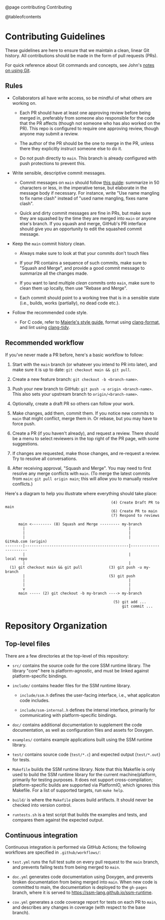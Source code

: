@page contributing Contributing

@tableofcontents

# Contributing Guidelines

These guidelines are here to ensure that we maintain a clean, linear Git
history. All contributions should be made in the form of pull requests (PRs).

For quick reference about Git commands and concepts, see John's
[notes on using Git][j-hui-yagg].

[j-hui-yagg]: https://j-hui.com/pages/yagg

## Rules

- Collaborators all have write access, so be mindful of what others are working
  on.

  - Each PR should have at least one approving review before being merged in,
    preferably from someone also responsible for the code that the PR affects
    (though not someone who has also worked on the PR). This repo is configured
    to require one approving review, though anyone may submit a review.

  - The author of the PR should be the one to merge in the PR, unless there they
    explicitly instruct someone else to do it.

  - Do not push directly to `main`. This branch is already configured with push
    protections to prevent this.

- Write sensible, descriptive commit messages.

  - Commit messages on `main` should follow [this guide][git-style]: summarize
    in 50 characters or less, in the imperative tense, but elaborate in the
    message body if necessary. For instance, write "Use name mangling to fix
    name clash" instead of "used name mangling, fixes name clash".

  - Quick and dirty commit messages are fine in PRs, but make sure they are
    squashed by the time they are merged into `main` or anyone else's branch.
    If you squash and merge, GitHub's PR interface should give you an
    opportunity to edit the squashed commit message.

- Keep the `main` commit history clean.

  - Always make sure to look at that your commits don't touch files

  - If your PR contains a sequence of such commits, make sure to "Squash and
    Merge", and provide a good commit message to summarize all the changes made.

  - If you want to land multiple _clean_ commits onto `main`, make sure to clean
    them up locally, then use "Rebase and Merge".

  - Each commit should point to a working tree that is in a sensible state
    (i.e., builds, works (partially), no dead code etc.).

- Follow the recommended code style.

  - For C code, refer to [Majerle's style guide][majerle-style], format using
    [clang-format][clang-format], and lint using [clang-tidy][clang-tidy].

[git-style]: https://commit.style/
[kowainik-style]: https://kowainik.github.io/posts/2019-02-06-style-guide
[brittany]: https://github.com/lspitzner/brittany
[hlint]: https://hackage.haskell.org/package/hlint
[majerle-style]: https://github.com/MaJerle/c-code-style
[clang-format]: https://clang.llvm.org/docs/ClangFormat.html
[clang-tidy]: https://clang.llvm.org/extra/clang-tidy/

## Recommended workflow

If you've never made a PR before, here's a basic workflow to follow:

1. Start with the `main` branch (or whatever you intend to PR into later), and
   make sure it is up to date: `git checkout main && git pull`.

2. Create a new feature branch: `git checkout -b <branch-name>`.

3. Push your new branch to GitHub: `git push -u origin <branch-name>`. This also
   sets your upstream branch to `origin/<branch-name>`.

4. Optionally, create a draft PR so others can follow your work.

5. Make changes, add them, commit them. If you notice new commits to `main` that
   might conflict, merge them in. Or rebase, but you may have to force push.

6. Create a PR (if you haven't already), and request a review. There should be
   a menu to select reviewers in the top right of the PR page, with some
   suggestions.

7. If changes are requested, make those changes, and re-request a review. Try to
   resolve all conversations.

8. After receiving approval, "Squash and Merge". You may need to first resolve
   any merge conflicts with `main`. (To merge the latest commits from `main`:
   `git pull origin main`; this will allow you to manually resolve conflicts.)

Here's a diagram to help you illustrate where everything should take place:

```
                                                (4) Create Draft PR to main
                                                (6) Create PR to main
                                                (7) Respond to reviews

      main <--------- (8) Squash and Merge --------- my-branch
        |                                               |
        |                                               |
        |                                               |    GitHub.com (origin)
--------|-----------------------------------------------|-----------------------
        |                                               |             local repo
        |                                               |
  (1) git checkout main && git pull            (3) git push -u my-branch
        |                                      (5) git push
        |                                               |
        |                                               |
        v                                               |
      main ----- (2) git checkout -b my-branch ----> my-branch

                                                 (5) git add ...
                                                     git commit ...
```

# Repository Organization

## Top-level files

There are a few directories at the top-level of this repository:

- `src/` contains the source code for the core SSM runtime library. The library "core" here is platform-agnostic, and must be linked against platform-specific bindings.

- `include/` contains header files for the SSM runtime library.

    - `include/ssm.h` defines the user-facing interface, i.e., what applicaton code includes.

    - `include/ssm-internal.h` defines the internal interface, primarily for communicating with platform-specific bindings.

- `doc/` contains additional documentation to supplement the code documentation, as well as configuration files and assets for Doxygen.

- `examples/` contains example applications built using the SSM runtime library.

- `test/` contains source code (`test/*.c`) and expected output (`test/*.out`) for tests.

- `Makefile` builds the SSM runtime library. Note that this Makefile is only used to build the SSM runtime library for the current machine/platform, primarily for testing purposes. It does not support cross-compilation; platform-specific builds are supported via PlatformIO, which ignores this Makefile. For a list of supported targets, run `make help`.

- `build/` is where the `Makefile` places build artifacts. It should never be checked into version control.

- `runtests.sh` is a test script that builds the examples and tests, and compares them against the expected output.

## Continuous integration

Continuous integration is performed via GitHub Actions; the following workflows are specified in `.github/workflows/`:

- `test.yml` runs the full test suite on every pull request to the `main` branch, and prevents failing tests from being merged to `main`.

- `doc.yml` generates code documentation using Doxygen, and prevents broken documentation from being merged into `main`. When new code is committed to main, the documentation is deployed to the `gh-pages` branch, where it is served to <https://ssm-lang.github.io/ssm-runtime>.

- `cov.yml` generates a code coverage report for tests on each PR to `main`, and describes any changes in coverage (with respect to the base branch).
